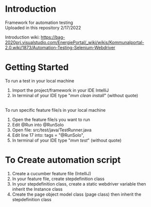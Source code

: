 # Introduction 
Framework for automation testing<br>
Uploaded in this repository 2/17/2022

Introduction wiki: https://bag-2020prj.visualstudio.com/EnergiePortal/_wiki/wikis/Kommunalportal-2.0.wiki/1873/Automation-Testing-Selenium-Webdriver

# Getting Started
To run a test in your local machine
<ol> 
<li> Import the project/framework in your IDE IntelliJ</li>
<li> In terminal of your IDE type "<i>mvn clean install</i>" (without quote) </li>
</ol>
<br>
To run specific feature file/s in your local machine
<ol> 
<li> Open the feature file/s you want to run</li>
<li> Edit @Run into @RunSolo</li>
<li> Open file: src/test/java/TestRunner.java</li>
<li> Edit line 17 into: tags = "@RunSolo",</li>
<li> In terminal of your IDE type "<i>mvn test</i>" (without quote) </li>
</ol>

# To Create automation script
<ol> 
<li> Create a cucumber feature file (IntelliJ)</li>
<li> In your feature file, create stepdefinition class</li>
<li> In your stepdefinition class, create a static webdriver variable then inherit the Instance class</li>
<li> Create the page object model class (page class) then inherit the stepdefinition class </li>
</ol>
